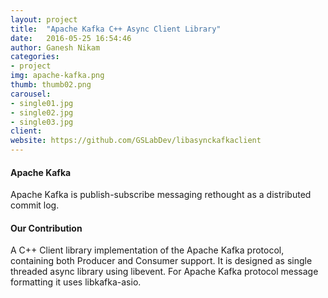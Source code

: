 ```yaml
---
layout: project
title:  "Apache Kafka C++ Async Client Library"
date:   2016-05-25 16:54:46
author: Ganesh Nikam
categories:
- project
img: apache-kafka.png
thumb: thumb02.png
carousel:
- single01.jpg
- single02.jpg
- single03.jpg
client: 
website: https://github.com/GSLabDev/libasynckafkaclient
---
```


#### Apache Kafka
Apache Kafka is publish-subscribe messaging rethought as a distributed commit log.

#### Our Contribution
A C++ Client library implementation of the Apache Kafka protocol, containing both Producer and Consumer support. It is designed as single threaded async library using libevent. For Apache Kafka protocol message formatting it uses libkafka-asio.
